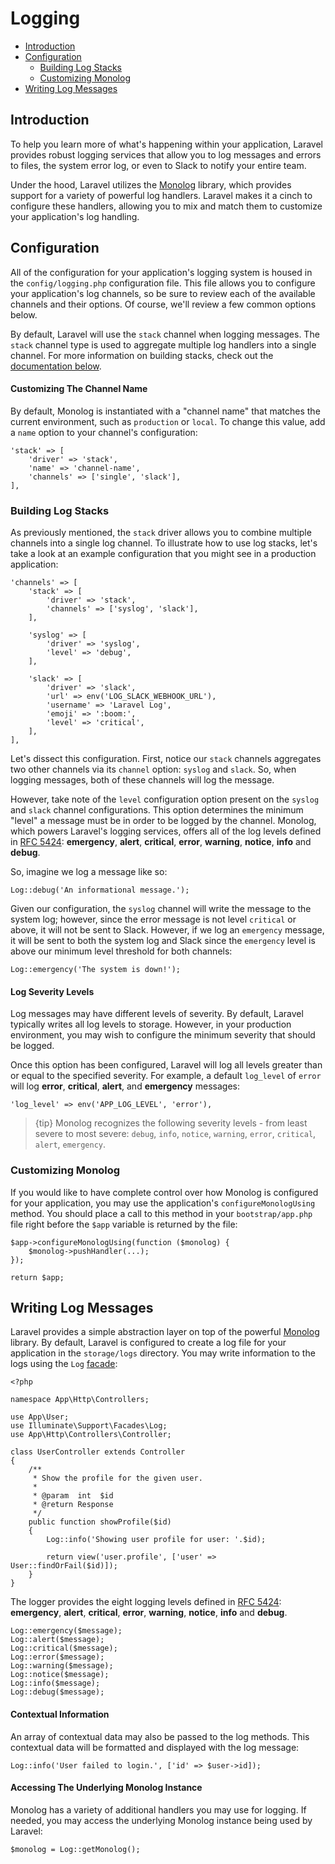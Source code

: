 # Logging

- [Introduction](#introduction)
- [Configuration](#configuration)
    - [Building Log Stacks](#building-log-stacks)
    - [Customizing Monolog](#customizing-monolog)
- [Writing Log Messages](#writing-log-messages)

<a name="introduction"></a>
## Introduction

To help you learn more of what's happening within your application, Laravel provides robust logging services that allow you to log messages and errors to files, the system error log, or even to Slack to notify your entire team.

Under the hood, Laravel utilizes the [Monolog](https://github.com/Seldaek/monolog) library, which provides support for a variety of powerful log handlers. Laravel makes it a cinch to configure these handlers, allowing you to mix and match them to customize your application's log handling.

<a name="configuration"></a>
## Configuration

All of the configuration for your application's logging system is housed in the `config/logging.php` configuration file. This file allows you to configure your application's log channels, so be sure to review each of the available channels and their options. Of course, we'll review a few common options below.

By default, Laravel will use the `stack` channel when logging messages. The `stack` channel type is used to aggregate multiple log handlers into a single channel. For more information on building stacks, check out the [documentation below](#building-log-stacks).

#### Customizing The Channel Name

By default, Monolog is instantiated with a "channel name" that matches the current environment, such as `production` or `local`. To change this value, add a `name` option to your channel's configuration:

    'stack' => [
        'driver' => 'stack',
        'name' => 'channel-name',
        'channels' => ['single', 'slack'],
    ],

<a name="building-log-stacks"></a>
### Building Log Stacks

As previously mentioned, the `stack` driver allows you to combine multiple channels into a single log channel. To illustrate how to use log stacks, let's take a look at an example configuration that you might see in a production application:

    'channels' => [
        'stack' => [
            'driver' => 'stack',
            'channels' => ['syslog', 'slack'],
        ],

        'syslog' => [
            'driver' => 'syslog',
            'level' => 'debug',
        ],

        'slack' => [
            'driver' => 'slack',
            'url' => env('LOG_SLACK_WEBHOOK_URL'),
            'username' => 'Laravel Log',
            'emoji' => ':boom:',
            'level' => 'critical',
        ],
    ],

Let's dissect this configuration. First, notice our `stack` channels aggregates two other channels via its `channel` option: `syslog` and `slack`. So, when logging messages, both of these channels will log the message.

However, take note of the `level` configuration option present on the `syslog` and `slack` channel configurations. This option determines the minimum "level" a message must be in order to be logged by the channel. Monolog, which powers Laravel's logging services, offers all of the log levels defined in [RFC 5424](https://tools.ietf.org/html/rfc5424): **emergency**, **alert**, **critical**, **error**, **warning**, **notice**, **info** and **debug**.

So, imagine we log a message like so:

    Log::debug('An informational message.');

Given our configuration, the `syslog` channel will write the message to the system log; however, since the error message is not level `critical` or above, it will not be sent to Slack. However, if we log an `emergency` message, it will be sent to both the system log and Slack since the `emergency` level is above our minimum level threshold for both channels:

    Log::emergency('The system is down!');

<a name="log-severity-levels"></a>
#### Log Severity Levels

Log messages may have different levels of severity. By default, Laravel typically writes all log levels to storage. However, in your production environment, you may wish to configure the minimum severity that should be logged.

Once this option has been configured, Laravel will log all levels greater than or equal to the specified severity. For example, a default `log_level` of `error` will log **error**, **critical**, **alert**, and **emergency** messages:

    'log_level' => env('APP_LOG_LEVEL', 'error'),

> {tip} Monolog recognizes the following severity levels - from least severe to most severe: `debug`, `info`, `notice`, `warning`, `error`, `critical`, `alert`, `emergency`.

<a name="customizing-monolog"></a>
### Customizing Monolog

If you would like to have complete control over how Monolog is configured for your application, you may use the application's `configureMonologUsing` method. You should place a call to this method in your `bootstrap/app.php` file right before the `$app` variable is returned by the file:

    $app->configureMonologUsing(function ($monolog) {
        $monolog->pushHandler(...);
    });

    return $app;

<a name="writing-log-messages"></a>
## Writing Log Messages

Laravel provides a simple abstraction layer on top of the powerful [Monolog](https://github.com/seldaek/monolog) library. By default, Laravel is configured to create a log file for your application in the `storage/logs` directory. You may write information to the logs using the `Log` [facade](/docs/{{version}}/facades):

    <?php

    namespace App\Http\Controllers;

    use App\User;
    use Illuminate\Support\Facades\Log;
    use App\Http\Controllers\Controller;

    class UserController extends Controller
    {
        /**
         * Show the profile for the given user.
         *
         * @param  int  $id
         * @return Response
         */
        public function showProfile($id)
        {
            Log::info('Showing user profile for user: '.$id);

            return view('user.profile', ['user' => User::findOrFail($id)]);
        }
    }

The logger provides the eight logging levels defined in [RFC 5424](https://tools.ietf.org/html/rfc5424): **emergency**, **alert**, **critical**, **error**, **warning**, **notice**, **info** and **debug**.

    Log::emergency($message);
    Log::alert($message);
    Log::critical($message);
    Log::error($message);
    Log::warning($message);
    Log::notice($message);
    Log::info($message);
    Log::debug($message);

#### Contextual Information

An array of contextual data may also be passed to the log methods. This contextual data will be formatted and displayed with the log message:

    Log::info('User failed to login.', ['id' => $user->id]);

#### Accessing The Underlying Monolog Instance

Monolog has a variety of additional handlers you may use for logging. If needed, you may access the underlying Monolog instance being used by Laravel:

    $monolog = Log::getMonolog();
